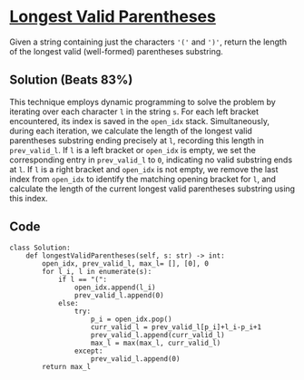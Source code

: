 # [Longest Valid Parentheses](https://leetcode.com/problems/longest-valid-parentheses/description/)
Given a string containing just the characters `'('` and `')'`, return the length of the longest valid (well-formed) parentheses substring.

## Solution (Beats 83%)
This technique employs dynamic programming to solve the problem by iterating over each character `l` in the string `s`. For each left bracket encountered, its index is saved in the `open_idx` stack. Simultaneously, during each iteration, we calculate the length of the longest valid parentheses substring ending precisely at `l`, recording this length in `prev_valid_l`. If `l` is a left bracket or `open_idx` is empty, we set the corresponding entry in `prev_valid_l` to `0`, indicating no valid substring ends at `l`. If `l` is a right bracket and `open_idx` is not empty, we remove the last index from `open_idx` to identify the matching opening bracket for `l`, and calculate the length of the current longest valid parentheses substring using this index.

## Code
```
class Solution:
    def longestValidParentheses(self, s: str) -> int:
        open_idx, prev_valid_l, max_l= [], [0], 0
        for l_i, l in enumerate(s):
            if l == "(":
                open_idx.append(l_i)
                prev_valid_l.append(0)
            else:
                try:
                    p_i = open_idx.pop()
                    curr_valid_l = prev_valid_l[p_i]+l_i-p_i+1
                    prev_valid_l.append(curr_valid_l)
                    max_l = max(max_l, curr_valid_l)
                except:
                    prev_valid_l.append(0)
        return max_l
```